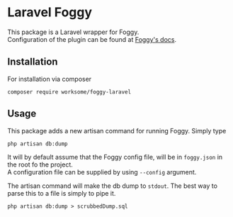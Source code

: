 # Laravel Foggy

This package is a Laravel wrapper for Foggy.  
Configuration of the plugin can be found at [Foggy's docs](https://github.com/worksome/foggy).

## Installation
For installation via composer

```shell
composer require worksome/foggy-laravel
```

## Usage
This package adds a new artisan command for running Foggy. Simply type 

````shell
php artisan db:dump
````

It will by default assume that the Foggy config file, will be in `foggy.json` in the root fo the project.  
A configuration file can be supplied by using `--config` argument.

The artisan command will make the db dump to `stdout`. The best way to parse this to a file is simply to pipe it.  
```shell
php artisan db:dump > scrubbedDump.sql
```
